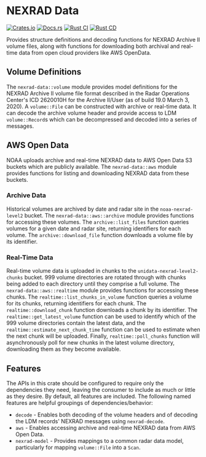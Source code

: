 # NEXRAD Data

[![Crates.io](https://img.shields.io/crates/v/nexrad-data)](https://crates.io/crates/nexrad-data)
[![Docs.rs](https://docs.rs/nexrad-data/badge.svg)](https://docs.rs/nexrad-data)
[![Rust CI](https://github.com/danielway/nexrad/actions/workflows/ci.yml/badge.svg)](https://github.com/danielway/nexrad/actions/workflows/ci.yml)
[![Rust CD](https://github.com/danielway/nexrad/actions/workflows/cd.yml/badge.svg)](https://github.com/danielway/nexrad/actions/workflows/cd.yml)

Provides structure definitions and decoding functions for NEXRAD Archive II volume files, along with functions for 
downloading both archival and real-time data from open cloud providers like AWS OpenData.

## Volume Definitions

The `nexrad-data::volume` module provides model definitions for the NEXRAD Archive II volume file format described in
the Radar Operations Center's ICD 2620010H for the Archive II/User (as of build 19.0 March 3, 2020). A `volume::File`
can be constructed with archive or real-time data. It can decode the archive volume header and provide access to LDM
`volume::Record`s which can be decompressed and decoded into a series of messages.

## AWS Open Data

NOAA uploads archive and real-time NEXRAD data to AWS Open Data S3 buckets which are publicly available. The
`nexrad-data::aws` module provides functions for listing and downloading NEXRAD data from these buckets.

### Archive Data

Historical volumes are archived by date and radar site in the `noaa-nexrad-level2` bucket. The
`nexrad-data::aws::archive` module provides functions for accessing these volumes. The `archive::list_files` function
queries volumes for a given date and radar site, returning identifiers for each volume. The `archive::download_file`
function downloads a volume file by its identifier.

### Real-Time Data

Real-time volume data is uploaded in chunks to the `unidata-nexrad-level2-chunks` bucket. 999 volume directories are
rotated through with chunks being added to each directory until they comprise a full volume. The
`nexrad-data::aws::realtime` module provides functions for accessing these chunks. The `realtime::list_chunks_in_volume`
function queries a volume for its chunks, returning identifiers for each chunk. The `realtime::download_chunk` function
downloads a chunk by its identifier. The `realtime::get_latest_volume` function can be used to identify which of the 999
volume directories contain the latest data, and the `realtime::estimate_next_chunk_time` function can be used to
estimate when the next chunk will be uploaded. Finally, `realtime::poll_chunks` function will asynchronously poll for
new chunks in the latest volume directory, downloading them as they become available.

## Features

The APIs in this crate should be configured to require only the dependencies they need, leaving the consumer to include
as much or little as they desire. By default, all features are included. The following named features are helpful
groupings of dependencies/behavior:

- `decode` - Enables both decoding of the volume headers and of decoding the LDM records' NEXRAD messages using `nexrad-decode`.
- `aws` - Enables accessing archive and real-time NEXRAD data from AWS Open Data.
- `nexrad-model` - Provides mappings to a common radar data model, particularly for mapping `volume::File` into a `Scan`.
